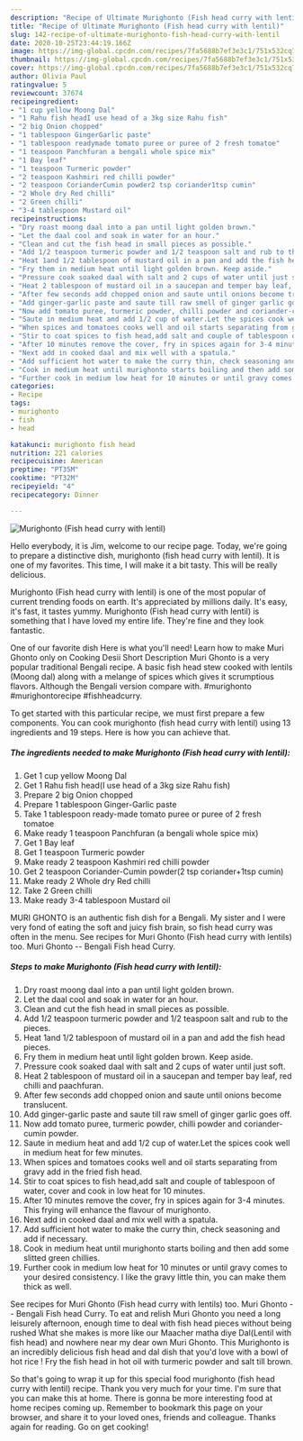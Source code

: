 ```yaml
---
description: "Recipe of Ultimate Murighonto (Fish head curry with lentil)"
title: "Recipe of Ultimate Murighonto (Fish head curry with lentil)"
slug: 142-recipe-of-ultimate-murighonto-fish-head-curry-with-lentil
date: 2020-10-25T23:44:19.166Z
image: https://img-global.cpcdn.com/recipes/7fa5688b7ef3e3c1/751x532cq70/murighonto-fish-head-curry-with-lentil-recipe-main-photo.jpg
thumbnail: https://img-global.cpcdn.com/recipes/7fa5688b7ef3e3c1/751x532cq70/murighonto-fish-head-curry-with-lentil-recipe-main-photo.jpg
cover: https://img-global.cpcdn.com/recipes/7fa5688b7ef3e3c1/751x532cq70/murighonto-fish-head-curry-with-lentil-recipe-main-photo.jpg
author: Olivia Paul
ratingvalue: 5
reviewcount: 37674
recipeingredient:
- "1 cup yellow Moong Dal"
- "1 Rahu fish headI use head of a 3kg size Rahu fish"
- "2 big Onion chopped"
- "1 tablespoon GingerGarlic paste"
- "1 tablespoon readymade tomato puree or puree of 2 fresh tomatoe"
- "1 teaspoon Panchfuran a bengali whole spice mix"
- "1 Bay leaf"
- "1 teaspoon Turmeric powder"
- "2 teaspoon Kashmiri red chilli powder"
- "2 teaspoon CorianderCumin powder2 tsp coriander1tsp cumin"
- "2 Whole dry Red chilli"
- "2 Green chilli"
- "3-4 tablespoon Mustard oil"
recipeinstructions:
- "Dry roast moong daal into a pan until light golden brown."
- "Let the daal cool and soak in water for an hour."
- "Clean and cut the fish head in small pieces as possible."
- "Add 1/2 teaspoon turmeric powder and 1/2 teaspoon salt and rub to the pieces."
- "Heat 1and 1/2 tablespoon of mustard oil in a pan and add the fish head pieces."
- "Fry them in medium heat until light golden brown. Keep aside."
- "Pressure cook soaked daal with salt and 2 cups of water until just soft."
- "Heat 2 tablespoon of mustard oil in a saucepan and temper bay leaf, red chilli and paachfuran."
- "After few seconds add chopped onion and saute until onions become translucent."
- "Add ginger-garlic paste and saute till raw smell of ginger garlic goes off."
- "Now add tomato puree, turmeric powder, chilli powder and coriander-cumin powder."
- "Saute in medium heat and add 1/2 cup of water.Let the spices cook well in medium heat for few minutes."
- "When spices and tomatoes cooks well and oil starts separating from gravy add in the fried fish head."
- "Stir to coat spices to fish head,add salt and couple of tablespoon of water, cover and cook in low heat for 10 minutes."
- "After 10 minutes remove the cover, fry in spices again for 3-4 minutes. This frying will enhance the flavour of murighonto."
- "Next add in cooked daal and mix well with a spatula."
- "Add sufficient hot water to make the curry thin, check seasoning and add if necessary."
- "Cook in medium heat until murighonto starts boiling and then add some slitted green chillies."
- "Further cook in medium low heat for 10 minutes or until gravy comes to your desired consistency. I like the gravy little thin, you can make them thick as well."
categories:
- Recipe
tags:
- murighonto
- fish
- head

katakunci: murighonto fish head 
nutrition: 221 calories
recipecuisine: American
preptime: "PT35M"
cooktime: "PT32M"
recipeyield: "4"
recipecategory: Dinner

---
```



![Murighonto (Fish head curry with lentil)](https://img-global.cpcdn.com/recipes/7fa5688b7ef3e3c1/751x532cq70/murighonto-fish-head-curry-with-lentil-recipe-main-photo.jpg)

Hello everybody, it is Jim, welcome to our recipe page. Today, we're going to prepare a distinctive dish, murighonto (fish head curry with lentil). It is one of my favorites. This time, I will make it a bit tasty. This will be really delicious.

Murighonto (Fish head curry with lentil) is one of the most popular of current trending foods on earth. It's appreciated by millions daily. It's easy, it's fast, it tastes yummy. Murighonto (Fish head curry with lentil) is something that I have loved my entire life. They're fine and they look fantastic.

One of our favorite dish Here is what you&#39;ll need! Learn how to make Muri Ghonto only on Cooking Desii Short Description Muri Ghonto is a very popular traditional Bengali recipe. A basic fish head stew cooked with lentils (Moong dal) along with a melange of spices which gives it scrumptious flavors. Although the Bengali version compare with. #murighonto #murighontorecipe #fishheadcurry.


To get started with this particular recipe, we must first prepare a few components. You can cook murighonto (fish head curry with lentil) using 13 ingredients and 19 steps. Here is how you can achieve that.

<!--inarticleads1-->

##### The ingredients needed to make Murighonto (Fish head curry with lentil):

1. Get 1 cup yellow Moong Dal
1. Get 1 Rahu fish head(I use head of a 3kg size Rahu fish)
1. Prepare 2 big Onion chopped
1. Prepare 1 tablespoon Ginger-Garlic paste
1. Take 1 tablespoon ready-made tomato puree or puree of 2 fresh tomatoe
1. Make ready 1 teaspoon Panchfuran (a bengali whole spice mix)
1. Get 1 Bay leaf
1. Get 1 teaspoon Turmeric powder
1. Make ready 2 teaspoon Kashmiri red chilli powder
1. Get 2 teaspoon Coriander-Cumin powder(2 tsp coriander+1tsp cumin)
1. Make ready 2 Whole dry Red chilli
1. Take 2 Green chilli
1. Make ready 3-4 tablespoon Mustard oil


MURI GHONTO is an authentic fish dish for a Bengali. My sister and I were very fond of eating the soft and juicy fish brain, so fish head curry was often in the menu. See recipes for Muri Ghonto (Fish head curry with lentils) too. Muri Ghonto -- Bengali Fish head Curry. 

<!--inarticleads2-->

##### Steps to make Murighonto (Fish head curry with lentil):

1. Dry roast moong daal into a pan until light golden brown.
1. Let the daal cool and soak in water for an hour.
1. Clean and cut the fish head in small pieces as possible.
1. Add 1/2 teaspoon turmeric powder and 1/2 teaspoon salt and rub to the pieces.
1. Heat 1and 1/2 tablespoon of mustard oil in a pan and add the fish head pieces.
1. Fry them in medium heat until light golden brown. Keep aside.
1. Pressure cook soaked daal with salt and 2 cups of water until just soft.
1. Heat 2 tablespoon of mustard oil in a saucepan and temper bay leaf, red chilli and paachfuran.
1. After few seconds add chopped onion and saute until onions become translucent.
1. Add ginger-garlic paste and saute till raw smell of ginger garlic goes off.
1. Now add tomato puree, turmeric powder, chilli powder and coriander-cumin powder.
1. Saute in medium heat and add 1/2 cup of water.Let the spices cook well in medium heat for few minutes.
1. When spices and tomatoes cooks well and oil starts separating from gravy add in the fried fish head.
1. Stir to coat spices to fish head,add salt and couple of tablespoon of water, cover and cook in low heat for 10 minutes.
1. After 10 minutes remove the cover, fry in spices again for 3-4 minutes. This frying will enhance the flavour of murighonto.
1. Next add in cooked daal and mix well with a spatula.
1. Add sufficient hot water to make the curry thin, check seasoning and add if necessary.
1. Cook in medium heat until murighonto starts boiling and then add some slitted green chillies.
1. Further cook in medium low heat for 10 minutes or until gravy comes to your desired consistency. I like the gravy little thin, you can make them thick as well.


See recipes for Muri Ghonto (Fish head curry with lentils) too. Muri Ghonto -- Bengali Fish head Curry. To eat and relish Muri Ghonto you need a long leisurely afternoon, enough time to deal with fish head pieces without being rushed What she makes is more like our Maacher matha diye Dal(Lentil with fish head) and nowhere near my dear own Muri Ghonto. This Murighonto is an incredibly delicious fish head and dal dish that you&#39;d love with a bowl of hot rice ! Fry the fish head in hot oil with turmeric powder and salt till brown. 

So that's going to wrap it up for this special food murighonto (fish head curry with lentil) recipe. Thank you very much for your time. I'm sure that you can make this at home. There is gonna be more interesting food at home recipes coming up. Remember to bookmark this page on your browser, and share it to your loved ones, friends and colleague. Thanks again for reading. Go on get cooking!
